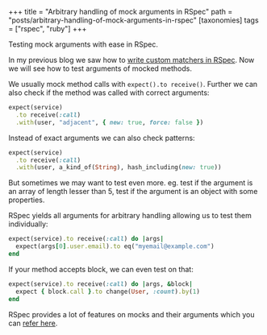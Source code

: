+++
title = "Arbitrary handling of mock arguments in RSpec"
path = "posts/arbitrary-handling-of-mock-arguments-in-rspec"
[taxonomies]
tags = ["rspec", "ruby"]
+++

Testing mock arguments with ease in RSpec.

<!-- more -->

In my previous blog we saw how to [write custom matchers in RSpec][1]. Now we will see how to test arguments of mocked methods.

We usually mock method calls with `expect().to receive()`. Further we can also check if the method was called with correct arguments:

```ruby
expect(service)
  .to receive(:call)
  .with(user, "adjacent", { new: true, force: false })
```

Instead of exact arguments we can also check patterns:

```ruby
expect(service)
  .to receive(:call)
  .with(user, a_kind_of(String), hash_including(new: true))
```

But sometimes we may want to test even more. eg. test if the argument is an array of length lesser than 5, test if the argument is an object with some properties.

RSpec yields all arguments for arbitrary handling allowing us to test them individually:

```ruby
expect(service).to receive(:call) do |args|
  expect(args[0].user.email).to eq("myemail@example.com")
end
```

If your method accepts block, we can even test on that:

```ruby
expect(service).to receive(:call) do |args, &block|
  expect { block.call }.to change(User, :count).by(1)
end
```

RSpec provides a lot of features on mocks and their arguments which you can [refer here][2].

[1]: https://tejasbubane.github.io/posts/rspec-custom-matchers/
[2]: https://github.com/rspec/rspec/tree/main/rspec-mocks#readme

